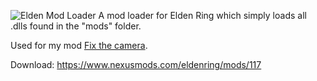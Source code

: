 ![Elden Mod Loader]()
A mod loader for Elden Ring which simply loads all .dlls found in the "mods" folder.

Used for my mod [Fix the camera](https://www.nexusmods.com/eldenring/mods/118).

Download: https://www.nexusmods.com/eldenring/mods/117